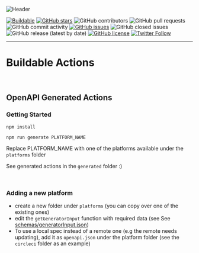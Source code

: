 ![Header](https://assets.buildable.dev/catalog/graphics/one-api-100-integrations.png)

[![Buildable](https://assets.buildable.dev/buildable-logos/powered-by-buildable.svg)](https://buildable.dev) [![GitHub stars](https://img.shields.io/github/stars/buildable/templates)](https://github.com/buildable/templates/stargazers) ![GitHub contributors](https://img.shields.io/github/contributors/buildable/templates) ![GitHub pull requests](https://img.shields.io/github/issues-pr-raw/buildable/templates) ![GitHub commit activity](https://img.shields.io/github/commit-activity/m/buildable/templates) [![GitHub issues](https://img.shields.io/github/issues/buildable/templates)](https://github.com/buildable/templates/issues) ![GitHub closed issues](https://img.shields.io/github/issues-closed/buildable/templates) ![GitHub release (latest by date)](https://img.shields.io/github/v/release/buildable/templates) [![GitHub license](https://img.shields.io/github/license/buildable/templates)](https://github.com/buildable/templates) [![Twitter Follow](https://img.shields.io/twitter/follow/BuildableHQ?style=social)](https://twitter.com/BuildableHQ)

---

# Buildable Actions

<br/>

## OpenAPI Generated Actions

### Getting Started

`npm install`

`npm run generate PLATFORM_NAME`

Replace PLATFORM_NAME with one of the platforms available under the `platforms` folder

See generated actions in the `generated` folder :)

<br/>

### Adding a new platform

- create a new folder under `platforms` (you can copy over one of the existing ones)
- edit the `getGeneratorInput` function with required data (see See [schemas/generatorInput.json](schemas/generatorInput.json))
- To use a local spec instead of a remote one (e.g the remote needs updating), add it as `openapi.json` under the platform folder (see the `circleci` folder as an example)




